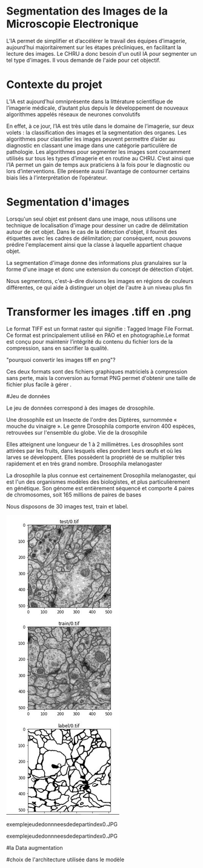 # Segmentation des Images de la Microscopie Electronique

L’IA permet de simplifier et d’accélérer le travail des équipes d’imagerie, aujourd’hui majoritairement sur les étapes précliniques, en facilitant la lecture des images. Le CHRU a donc besoin d'un outil IA pour segmenter un tel type d'images. Il vous demande de l'aide pour cet objectif.


# Contexte du projet

L’IA est aujourd’hui omniprésente dans la littérature scientifique de l’imagerie médicale, d’autant plus depuis le développement de nouveaux algorithmes appelés réseaux de neurones convolutifs

En effet, à ce jour, l’IA est très utile dans le domaine de l’imagerie, sur deux volets : la classification des images et la segmentation des organes. Les algorithmes pour classifier les images peuvent permettre d’aider au diagnostic en classant une image dans une catégorie particulière de pathologie. Les algorithmes pour segmenter les images sont couramment utilisés sur tous les types d’imagerie et en routine au CHRU. C’est ainsi que l’IA permet un gain de temps aux praticiens à la fois pour le diagnostic ou lors d’interventions. Elle présente aussi l’avantage de contourner certains biais liés à l’interprétation de l’opérateur.


# Segmentation d'images



Lorsqu'un seul objet est présent dans une image, nous utilisons une technique de localisation d'image pour dessiner un cadre de délimitation autour de cet objet. Dans le cas de la détection d'objet, il fournit des étiquettes avec les cadres de délimitation; par conséquent, nous pouvons prédire l'emplacement ainsi que la classe à laquelle appartient chaque objet.

La segmentation d'image donne des informations plus granulaires sur la forme d'une image et donc une extension du concept de détection d'objet.

Nous segmentons, c'est-à-dire divisons les images en régions de couleurs différentes, ce qui aide à distinguer un objet de l'autre à un niveau plus fin



# Transformer les images .tiff en .png

Le format TIFF est un format raster qui signifie : Tagged Image File Format. Ce format est principalement utilisé en PAO et en photographie.Le format est conçu pour maintenir l’intégrité du contenu du fichier lors de la compression, sans en sacrifier la qualité.

"pourquoi convertir les images tiff en png"?

Ces deux formats sont des fichiers graphiques matriciels à compression sans perte, mais la conversion au format PNG permet d'obtenir une taille de fichier plus facile à gérer .


#Jeu de données

Le jeu de données correspond à des images de drosophile.

Une drosophile est un Insecte de l'ordre des Diptères, surnommée « mouche du vinaigre ». Le genre Drosophila comporte environ 400 espèces, retrouvées sur l'ensemble du globe. Vie de la drosophile

Elles atteignent une longueur de 1 à 2 millimètres. Les drosophiles sont attirées par les fruits, dans lesquels elles pondent leurs œufs et où les larves se développent. Elles possèdent la propriété de se multiplier très rapidement et en très grand nombre. Drosophila melanogaster

La drosophile la plus connue est certainement Drosophila melanogaster, qui est l'un des organismes modèles des biologistes, et plus particulièrement en génétique. Son génome est entièrement séquencé et comporte 4 paires de chromosomes, soit 165 millions de paires de bases

Nous disposons de 30 images test, train et label.

![image](exemplejeudedonnneesdedepartindex0.JPG)

exemplejeudedonnneesdedepartindex0.JPG

exemplejeudedonnneesdedepartindex0.JPG




#la Data augmentation




#choix de l'architecture utilisée dans le modèle
